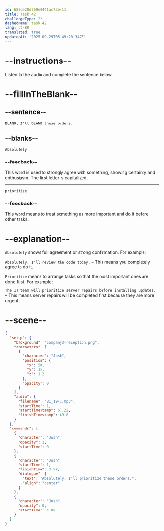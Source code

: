 ```yaml
---
id: 680ce20d769e0441ac73e411
title: Task 42
challengeType: 22
dashedName: task-42
lang: pt-BR
translated: true
updatedAt: '2025-09-29T05:49:20.347Z'
---
```


<!-- (Audio) Josh: Absolutely, I'll prioritize these orders. -->

# --instructions--

Listen to the audio and complete the sentence below.

# --fillInTheBlank--

## --sentence--

`BLANK, I'll BLANK these orders.`

## --blanks--

`Absolutely`

### --feedback--

This word is used to strongly agree with something, showing certainty and enthusiasm. The first letter is capitalized.

---

`prioritize`

### --feedback--

This word means to treat something as more important and do it before other tasks.

# --explanation--

`Absolutely` shows full agreement or strong confirmation. For example:

`Absolutely, I'll review the code today.` – This means you completely agree to do it.

`Prioritize` means to arrange tasks so that the most important ones are done first. For example:

`The IT team will prioritize server repairs before installing updates.` – This means server repairs will be completed first because they are more urgent.

# --scene--

```json
{
  "setup": {
    "background": "company3-reception.png",
    "characters": [
      {
        "character": "Josh",
        "position": {
          "x": 50,
          "y": 15,
          "z": 1.2
        },
        "opacity": 0
      }
    ],
    "audio": {
      "filename": "B1_19-1.mp3",
      "startTime": 1,
      "startTimestamp": 67.22,
      "finishTimestamp": 69.8
    }
  },
  "commands": [
    {
      "character": "Josh",
      "opacity": 1,
      "startTime": 0
    },
    {
      "character": "Josh",
      "startTime": 1,
      "finishTime": 3.58,
      "dialogue": {
        "text": "Absolutely. I'll prioritize these orders.",
        "align": "center"
      }
    },
    {
      "character": "Josh",
      "opacity": 0,
      "startTime": 4.08
    }
  ]
}
```
